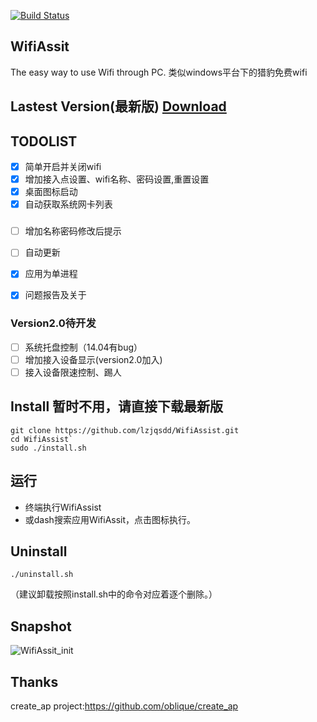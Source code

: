 [![Build Status](https://travis-ci.org/lzjqsdd/WifiAssist.svg?branch=master)](https://travis-ci.org/lzjqsdd/WifiAssist)

## WifiAssit
  The easy way to use Wifi through PC.
  类似windows平台下的猎豹免费wifi
  
## Lastest Version(最新版) [Download](https://github.com/lzjqsdd/WifiAssist/archive/v0.7.zip)  
  
  
## TODOLIST
- [x] 简单开启并关闭wifi
- [x] 增加接入点设置、wifi名称、密码设置,重置设置
- [x] 桌面图标启动
- [x] 自动获取系统网卡列表

###
- [ ] 增加名称密码修改后提示
- [ ] 自动更新
- [x] 应用为单进程
- [x] 问题报告及关于


### Version2.0待开发
- [ ] 系统托盘控制（14.04有bug）
- [ ] 增加接入设备显示(version2.0加入)
- [ ] 接入设备限速控制、踢人

## Install 暂时不用，请直接下载最新版

  ```shell
  git clone https://github.com/lzjqsdd/WifiAssist.git
  cd WifiAssist`
  sudo ./install.sh
  ```
## 运行
- 终端执行WifiAssist
- 或dash搜索应用WifiAssit，点击图标执行。

## Uninstall
  ```shell
  ./uninstall.sh
  ```
  （建议卸载按照install.sh中的命令对应着逐个删除。）
## Snapshot
![WifiAssit_init](https://github.com/lzjqsdd/WifiAssist/blob/master/resources/img/WifiAssistForLinux.png)

## Thanks
  create_ap project:https://github.com/oblique/create_ap
